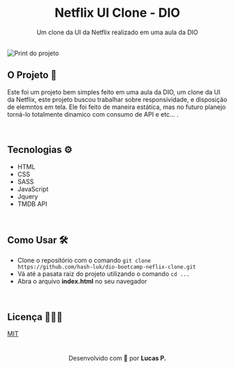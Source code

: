 <h1 align="center">Netflix UI Clone - DIO</h1>
<p align="center">Um clone da UI da Netflix realizado em uma aula da DIO</p>

</br>

<img src="./resources/img/print.png" alt="Print do projeto">

</br>

## O Projeto 🧾

Este foi um projeto bem simples feito em uma aula da DIO, um clone da UI da Netflix, este projeto buscou trabalhar sobre responsividade, e disposição de elemntos em tela. Ele foi feito de maneira estática, mas no futuro planejo torná-lo totalmente dinamico com consumo de API e etc... .

<br/>

## Tecnologias ⚙

- HTML
- CSS
- SASS
- JavaScript
- Jquery
- TMDB API

<br />

## Como Usar 🛠

- Clone o repositório com o comando ```git clone https://github.com/hash-luk/dio-bootcamp-neflix-clone.git```
- Vá até a pasata raiz do projeto utilizando o comando ```cd ...```
- Abra o arquivo **index.html** no seu navegador

<br />

## Licença 👨🏼‍⚖️

[MIT](https://github.com/hash-luk/dio-bootcamp-neflix-clone/blob/main/LICENSE)

#

<p align="center">Desenvolvido com 💜 por <b>Lucas P.</b></p>
